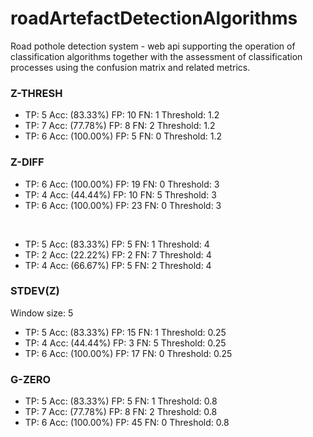 # roadArtefactDetectionAlgorithms

Road pothole detection system - web api supporting the operation of classification algorithms together with the assessment of classification processes using the confusion matrix and related metrics.

### Z-THRESH
- TP: 5 Acc: (83.33%) FP: 10 FN: 1 Threshold: 1.2
- TP: 7 Acc: (77.78%) FP: 8 FN: 2 Threshold: 1.2
- TP: 6 Acc: (100.00%) FP: 5 FN: 0 Threshold: 1.2

### Z-DIFF
- TP: 6 Acc: (100.00%) FP: 19 FN: 0 Threshold: 3
- TP: 4 Acc: (44.44%) FP: 10 FN: 5 Threshold: 3
- TP: 6 Acc: (100.00%) FP: 23 FN: 0 Threshold: 3
<br />

- TP: 5 Acc: (83.33%) FP: 5 FN: 1 Threshold: 4
- TP: 2 Acc: (22.22%) FP: 2 FN: 7 Threshold: 4
- TP: 4 Acc: (66.67%) FP: 5 FN: 2 Threshold: 4

### STDEV(Z)
Window size: 5

- TP: 5 Acc: (83.33%) FP: 15 FN: 1 Threshold: 0.25
- TP: 4 Acc: (44.44%) FP: 3 FN: 5 Threshold: 0.25
- TP: 6 Acc: (100.00%) FP: 17 FN: 0 Threshold: 0.25

### G-ZERO
- TP: 5 Acc: (83.33%) FP: 5 FN: 1 Threshold: 0.8
- TP: 7 Acc: (77.78%) FP: 8 FN: 2 Threshold: 0.8
- TP: 6 Acc: (100.00%) FP: 45 FN: 0 Threshold: 0.8
